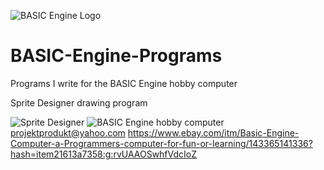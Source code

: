 ![BASIC Engine Logo](https://github.com/bitartrate/BASIC-Engine-Programs/blob/master/doc/be_logo_small.png?raw=true)
# BASIC-Engine-Programs
Programs I write for the BASIC Engine hobby computer

Sprite Designer drawing program

![Sprite Designer](https://github.com/bitartrate/BASIC-Engine-Programs/blob/master/doc/SpriteMakerV109152019.png?raw=true)
![BASIC Engine hobby computer](https://github.com/bitartrate/BASIC-Engine-Programs/blob/master/doc/IMG_20190904_210028.jpg?raw=true)
projektprodukt@yahoo.com
https://www.ebay.com/itm/Basic-Engine-Computer-a-Programmers-computer-for-fun-or-learning/143365141336?hash=item21613a7358:g:rvUAAOSwhfVdcIoZ
